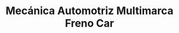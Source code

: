 ---
title: "Mecánica Automotriz Multimarca Freno Car"
url: /quito/mecanica-automotriz-multimarca-freno-car/
shop: Autowerkstatt
---